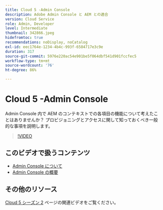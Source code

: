 ```yaml
---
title: Cloud 5 -Admin Console
description: Adobe Admin Console と AEM との適合
version: Cloud Service
role: Admin, Developer
level: Intermediate
thumbnail: 342866.jpeg
hidefromtoc: true
recommendations: noDisplay, noCatalog
exl-id: eec1764e-1234-4b4c-993f-6584717e3c9e
duration: 317
source-git-commit: 5976e220ac54e901be5f064dbf541d901fccfec5
workflow-type: tm+mt
source-wordcount: '76'
ht-degree: 86%

---
```


# Cloud 5 -Admin Console

Admin Console 内で AEM のコンテキストでの各項目の機能について考えたことはありませんか？ プロビジョニングとアクセスに関して知っておくべき一般的な事項を説明します。

>[!VIDEO](https://video.tv.adobe.com/v/342866?quality=12&learn=on)

## このビデオで扱うコンテンツ

+ [Admin Console について](https://experienceleague.adobe.com/docs/experience-manager-cloud-service/content/onboarding/onboarding-concepts/admin-console.html)
+ [Admin Console の概要](https://helpx.adobe.com/jp/enterprise/using/admin-console.html)

## その他のリソース

[Cloud 5 シーズン 2](../cloud5-season-2.md) ページの関連ビデオをご覧ください。
